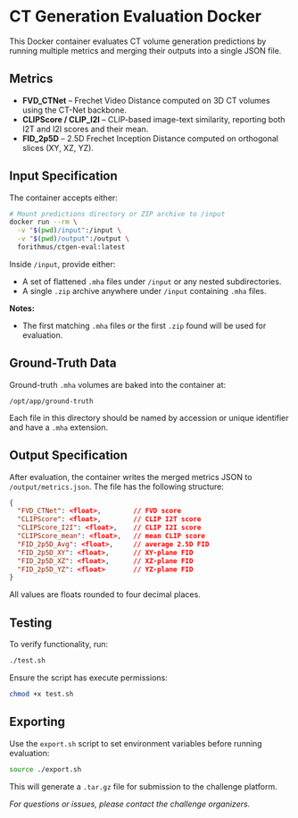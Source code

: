 # CT Generation Evaluation Docker

This Docker container evaluates CT volume generation predictions by running multiple metrics and merging their outputs into a single JSON file.

## Metrics

* **FVD\_CTNet** – Frechet Video Distance computed on 3D CT volumes using the CT-Net backbone.
* **CLIPScore / CLIP\_I2I** – CLIP-based image-text similarity, reporting both I2T and I2I scores and their mean.
* **FID\_2p5D** – 2.5D Frechet Inception Distance computed on orthogonal slices (XY, XZ, YZ).

## Input Specification

The container accepts either:

```bash
# Mount predictions directory or ZIP archive to /input
docker run --rm \
  -v "$(pwd)/input":/input \
  -v "$(pwd)/output":/output \
  forithmus/ctgen-eval:latest
```

Inside `/input`, provide either:

* A set of flattened `.mha` files under `/input` or any nested subdirectories.
* A single `.zip` archive anywhere under `/input` containing `.mha` files.

**Notes:**

* The first matching `.mha` files or the first `.zip` found will be used for evaluation.

## Ground-Truth Data

Ground-truth `.mha` volumes are baked into the container at:

```
/opt/app/ground-truth
```

Each file in this directory should be named by accession or unique identifier and have a `.mha` extension.

## Output Specification

After evaluation, the container writes the merged metrics JSON to `/output/metrics.json`. The file has the following structure:

```json
{
  "FVD_CTNet": <float>,        // FVD score
  "CLIPScore": <float>,        // CLIP I2T score
  "CLIPScore_I2I": <float>,    // CLIP I2I score
  "CLIPScore_mean": <float>,   // mean CLIP score
  "FID_2p5D_Avg": <float>,     // average 2.5D FID
  "FID_2p5D_XY": <float>,      // XY-plane FID
  "FID_2p5D_XZ": <float>,      // XZ-plane FID
  "FID_2p5D_YZ": <float>       // YZ-plane FID
}
```

All values are floats rounded to four decimal places.

## Testing

To verify functionality, run:

```bash
./test.sh
```

Ensure the script has execute permissions:

```bash
chmod +x test.sh
```

## Exporting

Use the `export.sh` script to set environment variables before running evaluation:

```bash
source ./export.sh
```

This will generate a `.tar.gz` file for submission to the challenge platform.

*For questions or issues, please contact the challenge organizers.*
